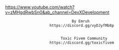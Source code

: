 https://www.youtube.com/watch?v=zMHgdRwbSn0&ab_channel=DevXDevelopment

                                  By Emruh                  
                        https://discord.gg/vyDJyfMb8p

                        
                             Toxic Fivem Community
                        https://discord.gg/toxicfivem
